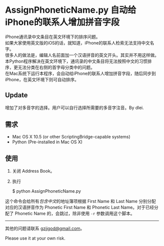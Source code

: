 AssignPhoneticName.py 自动给iPhone的联系人增加拼音字段
=====================

iPhone通讯录中文条目在英文环境下的排序问题。      
如果大家使用英文版的iOS的话，就知道，iPhone的联系人检索无法支持中文名字。   
很多人的做法是，编辑人名前面加一个汉语拼音的英文开头。其实并不用这样做。      
本Python程序解决在英文环境下，通讯录的中文条目将无法按照中文的习惯排序，更无法分类在右侧的首字母分类中的问题。     
在Mac系统下运行本程序，会自动给iPhone的联系人增加拼音字段，随后同步到iPhone，在英文环境下则可自动排序。     


Update
----
增加了对多音字的选择。用户可以自行选择所需要的多音字注音。By dlei.

需求
----

- Mac OS X 10.5 (or other ScriptingBridge-capable systems)
- Python (Pre-installed in Mac OS X)

使用
----

1. 关闭 Address Book。

2. 执行

    $ python AssignPhoneticName.py

这个命令会给所有*包含中文*的地址簿项根据 First Name 和 Last Name
分别分配对应的汉语拼音作为 Phonetic First Name 和 Phonetic Last
Name。对于已经分配了 Phonetic Name 的，会跳过，除非使用 `-r`
参数调用这个脚本。









---
其他的问题请联系 gzjjgod@gmail.com。

Please use it at your own risk.
